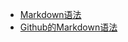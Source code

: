 - [Markdown语法](http://markdown.tw/)
- [Github的Markdown语法](https://help.github.com/articles/basic-writing-and-formatting-syntax/)
